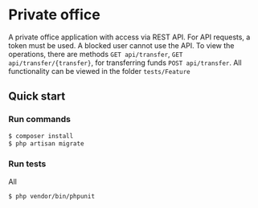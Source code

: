 Private office
==============

A private office application with access via REST API. For API requests, a token must be used. A blocked user cannot use the API.
To view the operations, there are methods `GET api/transfer`, `GET api/transfer/{transfer}`, for transferring funds `POST api/transfer`.
All functionality can be viewed in the folder `tests/Feature`

## Quick start

### Run commands

```bash
$ composer install
$ php artisan migrate
```

### Run tests

All

```bash
$ php vendor/bin/phpunit
```